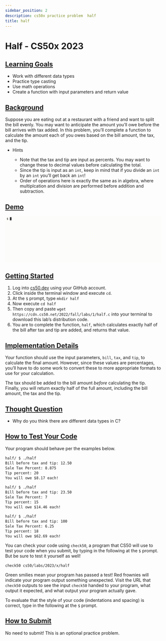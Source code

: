 ```yaml
---
sidebar_position: 2
description: cs50x practice problem  half
title: half
---
```


# Half - CS50x 2023

## [Learning Goals](#learning-goals)

-   Work with different data types
-   Practice type casting
-   Use math operations
-   Create a function with input parameters and return value

## [Background](#background)

Suppose you are eating out at a restaurant with a friend and want to split the bill evenly. You may want to anticipate the amount you’ll owe before the bill arrives with tax added. In this problem, you’ll complete a function to calculate the amount each of you owes based on the bill amount, the tax, and the tip.

-   Hints
    
    -   Note that the tax and tip are input as percents. You may want to change these to decimal values before calculating the total.
    -   Since the tip is input as an `int`, keep in mind that if you divide an `int` by an `int` you’ll get back an `int`!
    -   Order of operations here is exactly the same as in algebra, where multiplcation and division are performed before addition and subtraction.
    

## [Demo](#demo)

![DebugGif](/img/cs50/halfDemo.gif )

## [Getting Started](#getting-started)

1.  Log into [cs50.dev](https://cs50.dev/) using your GitHub account.
2.  Click inside the terminal window and execute `cd`.
3.  At the `$` prompt, type `mkdir half`
4.  Now execute `cd half`
5.  Then copy and paste `wget https://cdn.cs50.net/2022/fall/labs/1/half.c` into your terminal to download this lab’s distribution code.
6.  You are to complete the function, `half`, which calculates exactly half of the bill after tax and tip are added, and returns that value.

## [Implementation Details](#implementation-details)

Your function should use the input parameters, `bill`, `tax`, and `tip`, to calculate the final amount. However, since these values are percentages, you’ll have to do some work to convert these to more appropriate formats to use for your calculation.

The tax should be added to the bill amount _before_ calculating the tip. Finally, you will return exactly half of the full amount, including the bill amount, the tax and the tip.

## [Thought Question](#thought-question)

-   Why do you think there are different data types in C?

## [How to Test Your Code](#how-to-test-your-code)

Your program should behave per the examples below.

```
half/ $ ./half
Bill before tax and tip: 12.50
Sale Tax Percent: 8.875
Tip percent: 20
You will owe $8.17 each!

```

```
half/ $ ./half
Bill before tax and tip: 23.50
Sale Tax Percent: 7  
Tip percent: 15
You will owe $14.46 each!

```

```
half/ $ ./half
Bill before tax and tip: 100
Sale Tax Percent: 6.25
Tip percent: 18
You will owe $62.69 each!

```

You can check your code using `check50`, a program that CS50 will use to test your code when you submit, by typing in the following at the `$` prompt. But be sure to test it yourself as well!

```
check50 cs50/labs/2023/x/half

```

Green smilies mean your program has passed a test! Red frownies will indicate your program output something unexpected. Visit the URL that `check50` outputs to see the input `check50` handed to your program, what output it expected, and what output your program actually gave.

To evaluate that the style of your code (indentations and spacing) is correct, type in the following at the `$` prompt.

## [How to Submit](#how-to-submit)

No need to submit! This is an optional practice problem.